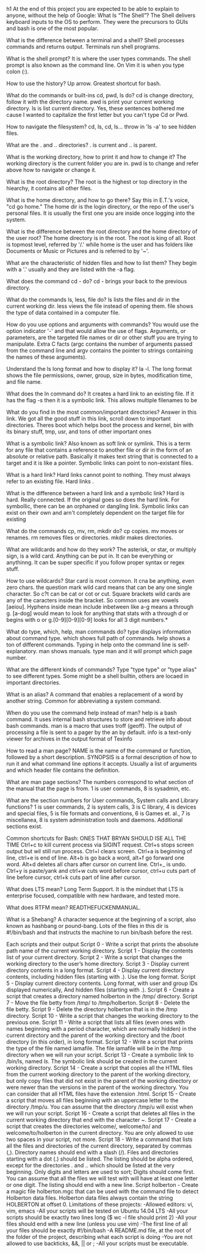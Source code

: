 h1<What I learned from this project..>
At the end of this project you are expected to be able to explain to anyone, without the help of Google:
What Is “The Shell”?
The Shell delivers keyboard inputs to the OS to perform. They were the precursors to GUIs and bash is one of the most popular.

What is the difference between a terminal and a shell?
Shell processes commands and returns output. Terminals run shell programs.

What is the shell prompt?
It is where the user types commands. The shell prompt is also known as the command line. On Vim it is when you type colon (:).

How to use the history?
Up arrow. Greatest shortcut for bash.

What do the commands or built-ins cd, pwd, ls do?
cd is change directory, follow it with the directory name. pwd is print your current working directory. ls is list current directory. Yes, these sentences bothered me cause I wanted to capitalize the first letter but you can't type Cd or Pwd.

How to navigate the filesystem?
cd, ls, cd, ls... throw in 'ls -a' to see hidden files.

What are the . and .. directories?
. is current and .. is parent.

What is the working directory, how to print it and how to change it?
The working directory is the current folder you are in. pwd is to change and refer above how to navigate or change it.

What is the root directory?
The root is the highest or top directory in the hiearchy, it contains all other files.

What is the home directory, and how to go there?
Say this in E.T.'s voice, "cd go home." The home dir is the login directory, or the repo of the user's personal files. It is usually the first one you are inside once logging into the system.

What is the difference between the root directory and the home directory of the user root?
The home directory is in the root. The root is king of all. Root is topmost level, referred by '/.' while home is the user and has folders like Documents or Music or Pictures and is referred to by '~'.

What are the characteristic of hidden files and how to list them?
They begin with a '.' usually and they are listed with the -a flag.

What does the command cd - do?
cd - brings your back to the previous directory.

What do the commands ls, less, file do?
ls lists the files and dir in the current working dir. less views the file instead of opening them. file shows the type of data contained in a computer file.

How do you use options and arguments with commands?
You would use the option indicator '-' and that would allow the use of flags. Arguments, or parameters, are the targeted file names or dir or other stuff you are trying to manipulate. Extra C facts (argc contains the number of arguments passed from the command line and argv contains the pointer to strings containing the names of these arguments).

Understand the ls long format and how to display it?
la -l. The long format shows the file permissions, owner, group, size in bytes, modification time, and file name.

What does the ln command do?
It creates a hard link to an existing file. If it has the flag -s then it is a symbolic link. This allows multiple filenames to be

What do you find in the most common/important directories?
Answer in this link. We got all the good stuff in this link, scroll down to important directories. Theres boot which helps boot the process and kernel, bin with its binary stuff, tmp, usr, and tons of other important ones

What is a symbolic link?
Also known as soft link or symlink. This is a term for any file that contains a reference to another file or dir in the form of an absolute or relative path. Basically it makes text string that is connected to a target and it is like a pointer. Symbolic links can point to non-existant files.

What is a hard link?
Hard links cannot point to nothing. They must always refer to an existing file. Hard links .

What is the difference between a hard link and a symbolic link?
Hard is hard. Really connected. If the original goes so does the hard link. For symbollic, there can be an orphaned or dangling link. Symbolic links can exist on their own and arn't completely dependent on the target file for existing

What do the commands cp, mv, rm, mkdir do?
cp copies. mv moves or renames. rm removes files or directories. mkdir makes directories.

What are wildcards and how do they work?
The asterisk, or star, or multiply sign, is a wild card. Anything can be put in. It can be everything or anythinng. It can be super specific if you follow proper syntax or regex stuff.

How to use wildcards?
Star card is most common. It cna be anything, even zero chars. the question mark wild card means that can be any one single character. So c?t can be cat or cot or cut. Square brackets wild cards are any of the caracters inside the bracket. So common uses are vowels [aeiou]. Hyphens inside mean include inbetween like a-g means a through g. [a-dog] would mean to look for anything that stats with a through d or begins with o or g.[0-9][0-9][0-9] looks for all 3 digit numbers.*

What do type, which, help, man commands do?
type displays information about command type. which shows full path of commands. help shows a ton of different commands. Typing in help onto the command line is self-explanatory. man shows manuals. type man and it will prompt which page number.

What are the different kinds of commands?
Type "type type" or "type alias" to see different types. Some might be a shell builtin, others are locaed in important directories.

What is an alias?
A command that enables a replacement of a word by another string. Common for abbreviating a system command.

When do you use the command help instead of man?
help is a bash command. It uses internal bash structures to store and retrieve info about bash commands. man is a macro that uses troff (geoff). The output of processing a file is sent to a pager by the an by default. info is a text-only viewer for archives in the output format of Texinfo

How to read a man page?
NAME is the name of the command or function, followed by a short description. SYNOPSIS is a formal description of how to run it and what command line options it accepts. Usually a list of arguments and which header file contains the definition.

What are man page sections?
The numbers correspond to what section of the manual that the page is from. 1 is user commands, 8 is sysadmin, etc.

What are the section numbers for User commands, System calls and Library functions?
1 is user commands, 2 is system calls, 3 is C library, 4 is devices and special files, 5 is file formats and conventions, 6 is Games et. al., 7 is miscellanea, 8 is system administration tools and daemons. Additional sections exist.

Common shortcuts for Bash: ONES THAT BRYAN SHOULD ISE ALL THE TIME
Ctrl+c to kill current process via SIGINT request. Ctrl+s stops screen output but wil still run process. Ctrl+l clears screen. Ctrl+a is beginning of line, ctrl+e is end of line. Alt+b is go back a word, alt+f go forward one word. Alt+d deletes all chars after cursor on current line. Ctrl+_ is undo. Ctrl+y is paste/yank and ctrl+w cuts word before cursor, ctrl+u cuts part of line before cursor, ctrl+k cuts part of line after cursor.

What does LTS mean?
Long Term Support. It is the mindset that LTS is enterprise focused, compatible with new hardware, and tested more.

What does RTFM mean?
READTHEFUCKENMANUAL.

What is a Shebang?
A character sequence at the beginning of a script, also known as hashbang or pound-bang. Lots of the files in this dir is #!/bin/bash and that instructs the machine to run bin/bash before the rest.

Each scripts and their output
Script 0 - Write a script that prints the absolute path name of the current working directory.
Script 1 - Display the contents list of your current directory.
Script 2 - Write a script that changes the working directory to the user’s home directory.
Script 3 - Display current directory contents in a long format.
Script 4 - Display current directory contents, including hidden files (starting with .). Use the long format.
Script 5 - Display current directory contents. Long format, with user and group IDs displayed numerically, And hidden files (starting with .).
Script 6 - Create a script that creates a directory named holberton in the /tmp/ directory.
Script 7 - Move the file betty from /tmp/ to /tmp/holberton.
Script 8 - Delete the file betty.
Script 9 - Delete the directory holberton that is in the /tmp directory.
Script 10 - Write a script that changes the working directory to the previous one.
Script 11 - Write a script that lists all files (even ones with names beginning with a period character, which are normally hidden) in the current directory and the parent of the working directory and the /boot directory (in this order), in long format.
Script 12 - Write a script that prints the type of the file named iamafile. The file iamafile will be in the /tmp directory when we will run your script.
Script 13 - Create a symbolic link to /bin/ls, named _ls_. The symbolic link should be created in the current working directory.
Script 14 - Create a script that copies all the HTML files from the current working directory to the parent of the working directory, but only copy files that did not exist in the parent of the working directory or were newer than the versions in the parent of the working directory. You can consider that all HTML files have the extension .html.
Script 15 - Create a script that moves all files beginning with an uppercase letter to the directory /tmp/u. You can assume that the directory /tmp/u will exist when we will run your script.
Script 16 - Create a script that deletes all files in the current working directory that end with the character ~.
Script 17 - Create a script that creates the directories welcome/, welcome/to/ and welcome/to/holberton in the current directory. You are only allowed to use two spaces in your script, not more.
Script 18 - Write a command that lists all the files and directories of the current directory, separated by commas (,). Directory names should end with a slash (/). Files and directories starting with a dot (.) should be listed. The listing should be alpha ordered, except for the directories . and .. which should be listed at the very beginning. Only digits and letters are used to sort; Digits should come first. You can assume that all the files we will test with will have at least one letter or one digit. The listing should end with a new line.
Script holberton - Create a magic file holberton.mgc that can be used with the command file to detect Holberton data files. Holberton data files always contain the string HOLBERTON at offset 0.
Limitations of these projects:
-Allowed editors: vi, vim, emacs
-All your scripts will be tested on Ubuntu 14.04 LTS
-All your scripts should be exactly two lines long ($ wc -l file should print 2)
-All your files should end with a new line (unless you use vim)
-The first line of all your files should be exactly #!/bin/bash
-A README.md file, at the root of the folder of the project, describing what each script is doing
-You are not allowed to use backticks, &&, || or ;
-All your scripts must be executable.
